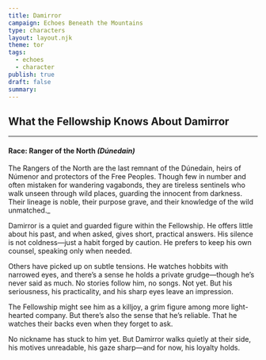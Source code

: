 ```yaml
---
title: Damirror
campaign: Echoes Beneath the Mountains
type: characters
layout: layout.njk
theme: tor
tags:
  - echoes
  - character
publish: true
draft: false
summary:
---
```

## What the Fellowship Knows About Damirror
***
#### **Race: Ranger of the North** _(Dúnedain)_

The Rangers of the North are the last remnant of the Dúnedain, heirs of Númenor and protectors of the Free Peoples. Though few in number and often mistaken for wandering vagabonds, they are tireless sentinels who walk unseen through wild places, guarding the innocent from darkness. Their lineage is noble, their purpose grave, and their knowledge of the wild unmatched._

Damirror is a quiet and guarded figure within the Fellowship. He offers little about his past, and when asked, gives short, practical answers. His silence is not coldness—just a habit forged by caution. He prefers to keep his own counsel, speaking only when needed.

Others have picked up on subtle tensions. He watches hobbits with narrowed eyes, and there’s a sense he holds a private grudge—though he’s never said as much. No stories follow him, no songs. Not yet. But his seriousness, his practicality, and his sharp eyes leave an impression.  
  
The Fellowship might see him as a killjoy, a grim figure among more light-hearted company. But there’s also the sense that he’s reliable. That he watches their backs even when they forget to ask.  
  
No nickname has stuck to him yet. But Damirror walks quietly at their side, his motives unreadable, his gaze sharp—and for now, his loyalty holds.